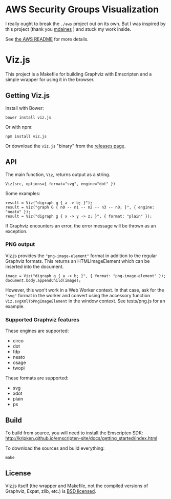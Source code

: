 # AWS Security Groups Visualization

I really ought to break the `./aws` project out on its own. But I was inspired by this project (thank you [mdaines](https://github.com/mdaines) ) and stuck my work inside.

See [the AWS README](./aws/README.md) for more details.

# Viz.js

This project is a Makefile for building Graphviz with Emscripten and a simple wrapper for using it in the browser.

## Getting Viz.js

Install with Bower:

    bower install viz.js

Or with npm:

    npm install viz.js

Or download the `viz.js` "binary" from the [releases page](https://github.com/mdaines/viz.js/releases).

## API

The main function, `Viz`, returns output as a string.

    Viz(src, options={ format="svg", engine="dot" })

Some examples:

    result = Viz("digraph g { a -> b; }");
    result = Viz("graph G { n0 -- n1 -- n2 -- n3 -- n0; }", { engine: "neato" });
    result = Viz("digraph g { x -> y -> z; }", { format: "plain" });

If Graphviz encounters an error, the error message will be thrown as an exception.

### PNG output

Viz.js provides the `"png-image-element"` format in addition to the regular Graphviz formats. This returns an HTMLImageElement which can be inserted into the document.

    image = Viz("digraph g { a -> b; }", { format: "png-image-element" });
    document.body.appendChild(image);

However, this won't work in a Web Worker context. In that case, ask for the `"svg"` format in the worker and convert using the accessory function `Viz.svgXmlToPngImageElement` in the window context. See tests/png.js for an example.

### Supported Graphviz features

These engines are supported:

- circo
- dot
- fdp
- neato
- osage
- twopi

These formats are supported:

- svg
- xdot
- plain
- ps

## Build

To build from source, you will need to install the Emscripten SDK: http://kripken.github.io/emscripten-site/docs/getting_started/index.html

To download the sources and build everything:

    make

## License

Viz.js itself (the wrapper and Makefile, not the compiled versions of Graphviz, Expat, zlib, etc.) is [BSD licensed](./LICENSE).
